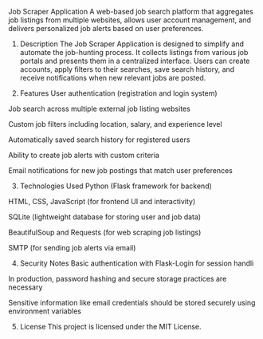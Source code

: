 
Job Scraper Application
A web-based job search platform that aggregates job listings from multiple websites, allows user account management, and delivers personalized job alerts based on user preferences.

1. Description
The Job Scraper Application is designed to simplify and automate the job-hunting process. It collects listings from various job portals and presents them in a centralized interface. Users can create accounts, apply filters to their searches, save search history, and receive notifications when new relevant jobs are posted.

2. Features
User authentication (registration and login system)

Job search across multiple external job listing websites

Custom job filters including location, salary, and experience level

Automatically saved search history for registered users

Ability to create job alerts with custom criteria

Email notifications for new job postings that match user preferences

3. Technologies Used
Python (Flask framework for backend)

HTML, CSS, JavaScript (for frontend UI and interactivity)

SQLite (lightweight database for storing user and job data)

BeautifulSoup and Requests (for web scraping job listings)

SMTP (for sending job alerts via email)

4. Security Notes
Basic authentication with Flask-Login for session handli

In production, password hashing and secure storage practices are necessary

Sensitive information like email credentials should be stored securely using environment variables

5. License
This project is licensed under the MIT License.
